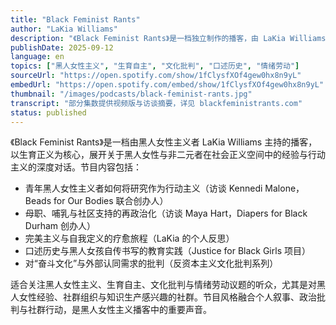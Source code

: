 ```yaml
---
title: "Black Feminist Rants"
author: "LaKia Williams"
description: "《Black Feminist Rants》是一档独立制作的播客，由 LaKia Williams 主持，聚焦黑人女性与非二元者在社会正义空间中的经验，以生育正义为核心框架展开对话。节目涵盖口述历史、青年行动主义、母职与哺乳政治、完美主义批判与自我疗愈等议题，融合个人叙事与政治批判，展现黑人女性主义的多样性与深度。Spotify 评分为 5.0（26 条评论），在黑人女性主义播客中具有代表性。"
publishDate: 2025-09-12
language: en
topics: ["黑人女性主义", "生育自主", "文化批判", "口述历史", "情绪劳动"]
sourceUrl: "https://open.spotify.com/show/1fClysfXOf4gew0hx8n9yL"
embedUrl: "https://open.spotify.com/embed/show/1fClysfXOf4gew0hx8n9yL"
thumbnail: "/images/podcasts/black-feminist-rants.jpg"
transcript: "部分集数提供视频版与访谈摘要，详见 blackfeministrants.com"
status: published
---
```


《Black Feminist Rants》是一档由黑人女性主义者 LaKia Williams 主持的播客，以生育正义为核心，展开关于黑人女性与非二元者在社会正义空间中的经验与行动主义的深度对话。节目内容包括：

- 青年黑人女性主义者如何将研究作为行动主义（访谈 Kennedi Malone，Beads for Our Bodies 联合创办人）
- 母职、哺乳与社区支持的再政治化（访谈 Maya Hart，Diapers for Black Durham 创办人）
- 完美主义与自我定义的疗愈旅程（LaKia 的个人反思）
- 口述历史与黑人女孩自传书写的教育实践（Justice for Black Girls 项目）
- 对“奋斗文化”与外部认同需求的批判（反资本主义文化批判系列）

适合关注黑人女性主义、生育自主、文化批判与情绪劳动议题的听众，尤其是对黑人女性经验、社群组织与知识生产感兴趣的社群。节目风格融合个人叙事、政治批判与社群行动，是黑人女性主义播客中的重要声音。
